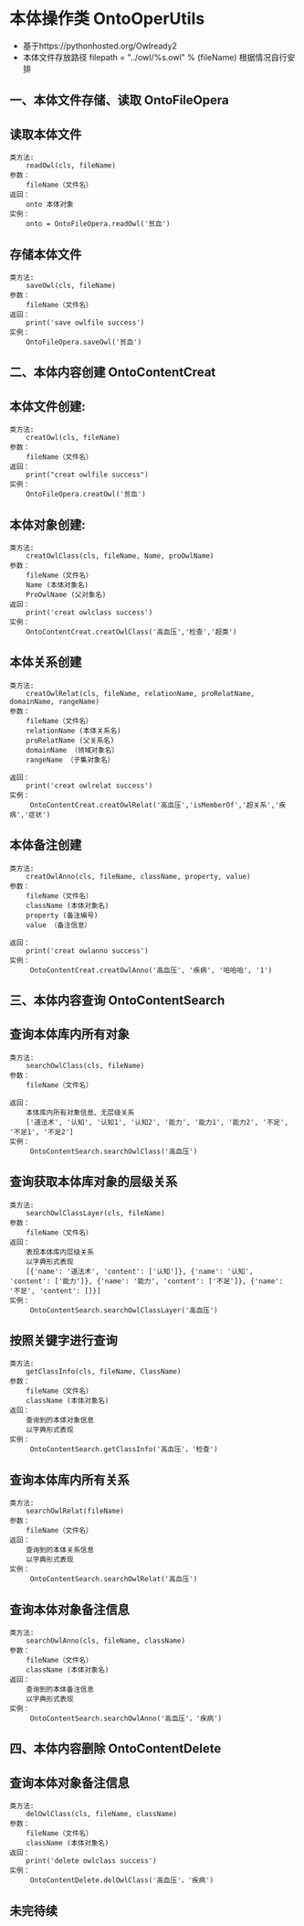 # 本体操作类 OntoOperUtils
+ 基于https://pythonhosted.org/Owlready2
+ 本体文件存放路径 filepath = "../owl/%s.owl" % (fileName) 根据情况自行安排
## 一、本体文件存储、读取 OntoFileOpera
读取本体文件
- 
	类方法:
		readOwl(cls, fileName)
	参数：
		fileName（文件名）
	返回： 
		onto 本体对象
	实例：
		onto = OntoFileOpera.readOwl('贫血')
	

存储本体文件
-  
	类方法:
		saveOwl(cls, fileName)
	参数：
		fileName（文件名）
	返回： 
		print('save owlfile success')
	实例：
		OntoFileOpera.saveOwl('贫血')


	
## 二、本体内容创建 OntoContentCreat
本体文件创建:
-  
	类方法:
		creatOwl(cls, fileName)
	参数：
		fileName（文件名）
	返回： 
		print("creat owlfile success")
	实例：
		OntoFileOpera.creatOwl('贫血')

本体对象创建:
-  
	类方法:
		creatOwlClass(cls, fileName, Name, proOwlName)
	参数：
		fileName（文件名）
		Name (本体对象名)
		ProOwlName (父对象名)
	返回： 
		print('creat owlclass success')
	实例：
		OntoContentCreat.creatOwlClass('高血压','检查','超类')

本体关系创建
-  
	类方法:
		creatOwlRelat(cls, fileName, relationName, proRelatName, domainName, rangeName)
	参数：
		fileName（文件名）
		relationName (本体关系名)
		proRelatName (父关系名)
		domainName （领域对象名）
		rangeName （子集对象名）
		
	返回： 
		print('creat owlrelat success')
	实例：
		 OntoContentCreat.creatOwlRelat('高血压','isMemberOf','超关系','疾病','症状')
本体备注创建
-  
	类方法:
		creatOwlAnno(cls, fileName, className, property, value)
	参数：
		fileName（文件名）
		className (本体对象名)
		property (备注编号)
		value （备注信息）
		
	返回： 
		print('creat owlanno success')
	实例：
		 OntoContentCreat.creatOwlAnno('高血压', '疾病', '哈哈哈', '1')
## 三、本体内容查询 OntoContentSearch

查询本体库内所有对象
-  
	类方法:
		searchOwlClass(cls, fileName)
	参数：
		fileName（文件名）
		
	返回： 
		本体库内所有对象信息、无层级关系
		['道法术', '认知', '认知1', '认知2', '能力', '能力1', '能力2', '不足', '不足1', '不足2']
	实例：
		 OntoContentSearch.searchOwlClass('高血压')

查询获取本体库对象的层级关系
-  
	类方法:
		searchOwlClassLayer(cls, fileName)
	参数：
		fileName（文件名）
	返回： 
		表现本体库内层级关系
		以字典形式表现
		[{'name': '道法术', 'content': ['认知']}, {'name': '认知', 'content': ['能力']}, {'name': '能力', 'content': ['不足']}, {'name': '不足', 'content': []}]
	实例：
		 OntoContentSearch.searchOwlClassLayer('高血压')
按照关键字进行查询
-  
	类方法:
		getClassInfo(cls, fileName, ClassName)
	参数：
		fileName（文件名）
		className (本体对象名)
	返回： 
		查询到的本体对象信息
		以字典形式表现
	实例：
		 OntoContentSearch.getClassInfo('高血压'，'检查')
查询本体库内所有关系
-  
	类方法:
		searchOwlRelat(fileName)
	参数：
		fileName（文件名）
	返回： 
		查询到的本体关系信息
		以字典形式表现
	实例：
		 OntoContentSearch.searchOwlRelat('高血压')
查询本体对象备注信息
-  
	类方法:
		searchOwlAnno(cls, fileName, className)
	参数：
		fileName（文件名）
		className (本体对象名)
	返回： 
		查询到的本体备注信息
		以字典形式表现
	实例：
		 OntoContentSearch.searchOwlAnno('高血压'，'疾病')
## 四、本体内容删除 OntoContentDelete
查询本体对象备注信息
-  
	类方法:
		delOwlClass(cls, fileName, className)
	参数：
		fileName（文件名）
		className (本体对象名)
	返回： 
		print('delete owlclass success')
	实例：
		 OntoContentDelete.delOwlClass('高血压'，'疾病')
未完待续
-
